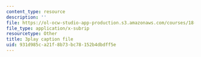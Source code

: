 ```yaml
---
content_type: resource
description: ''
file: https://ol-ocw-studio-app-production.s3.amazonaws.com/courses/18-03sc-differential-equations-fall-2011/931d985ca21f8b73bc78152b4dbdff5e_JbuG6u2ko_0.srt
file_type: application/x-subrip
resourcetype: Other
title: 3play caption file
uid: 931d985c-a21f-8b73-bc78-152b4dbdff5e
---
```

